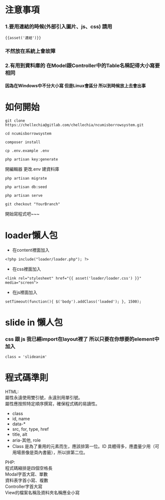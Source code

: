 # 注意事項

### 1.要用連結的時候(外部引入圖片、js、css) 請用

` {{asset('連結')}} `

### 不然放在系統上會故障

### 2.有用到資料庫的 在Model跟Controller中的Table名稱記得大小寫要相同

#### 因為在Windows中不分大小寫 但是Linux會區分 所以到時候放上去會出事


# 如何開始

`git clone https://chellechia@gitlab.com/chellechia/ncumisborrowsystem.git`

`cd ncumisborrowsystem`

`composer install`

`cp .env.example .env`

`php artisan key:generate`

開編輯器 更改.env 建資料庫

`php artisan migrate`    

`php artisan db:seed`  

`php artisan serve`   

`git checkout "YourBranch"`

開始寫程式吧~~~


# loader懶人包

- 在content裡面加入

`<?php
    include("loader/loader.php");
 ?>`
 
 - 在css裡面加入
 
 `<link rel="stylesheet" href="{{ asset('loader/loader.css') }}" media="screen">`
 
 - 在js裡面加入
 
 `setTimeout(function(){
    $('body').addClass('loaded');
  }, 1500);`


# slide in 懶人包

### css 跟 js 我已經import在layout裡了 所以只要在你想要的element中加入

`class = 'slideanim' `


# 程式碼準則
HTML:  
屬性永遠使用雙引號，永遠別用單引號。  
屬性應按照特定順序撰寫，確保程式碼的易讀性。
- class
- id, name
- data-*
- src, for, type, href
- title, alt
- aria-其他, role
- Class 是為了重用的元素而生，應該排第一位。ID 具體得多，應盡量少用（可用場景像是頁內書籤），所以排第二位。  

PHP:  
程式碼縮排是四個空格長  
Modal字首大寫、單數  
資料表字首小寫、複數  
Controller字首大寫  
View的檔案名稱及資料夾名稱應全小寫  
